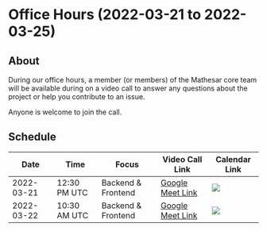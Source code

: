 # Office Hours (2022-03-21 to 2022-03-25)

## About

During our office hours, a member (or members) of the Mathesar core team will be available during on a video call to answer any questions about the project or help you contribute to an issue. 

Anyone is welcome to join the call.

## Schedule

| Date | Time | Focus | Video Call Link | Calendar Link |
|-|-|-|-|-|
| 2022-03-21 | 12:30 PM UTC | Backend & Frontend | [Google Meet Link](https://meet.google.com/axz-matu-agm) | <a target="_blank" href="https://calendar.google.com/event?action=TEMPLATE&amp;tmeid=N3YxOGRyNmNjdm8wOG41NW5ocHB2N3N2cm4gY192ZTFpOW01aHZ0NW9hbHZka3VoczNvODFpOEBn&amp;tmsrc=c_ve1i9m5hvt5oalvdkuhs3o81i8%40group.calendar.google.com"><img border="0" src="https://www.google.com/calendar/images/ext/gc_button1_en.gif"></a> |
| 2022-03-22 | 10:30 AM UTC | Backend & Frontend | [Google Meet Link](https://meet.google.com/cbc-ibxe-sfc) | <a target="_blank" href="https://calendar.google.com/event?action=TEMPLATE&amp;tmeid=NWQ2MXVpbXFtamRvZWllbjQxNDBjM3A5MnMgY192ZTFpOW01aHZ0NW9hbHZka3VoczNvODFpOEBn&amp;tmsrc=c_ve1i9m5hvt5oalvdkuhs3o81i8%40group.calendar.google.com"><img border="0" src="https://www.google.com/calendar/images/ext/gc_button1_en.gif"></a> |